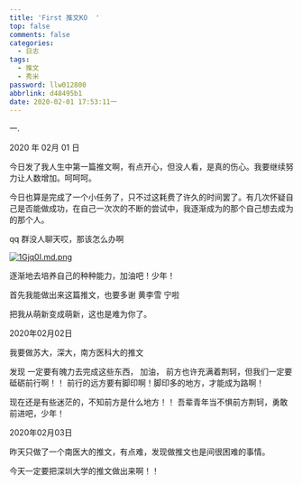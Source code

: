 ```yaml
---
title: 'First 推文KO  '
top: false
comments: false
categories:
  - 日志
tags:
  - 推文
  - 秀米
password: llw012800
abbrlink: d48495b1
date: 2020-02-01 17:53:11一
---
```


一.

<!-- more -->

2020 年 02月 01 日

今日发了我人生中第一篇推文啊，有点开心，但没人看，是真的伤心。我要继续努力让人数增加。呵呵呵。

今日也算是完成了一个小任务了，只不过这耗费了许久的时间罢了。有几次怀疑自己是否能做成功，在自己一次次的不断的尝试中，我逐渐成为的那个自己想去成为的那个人。

qq 群没人聊天哎，那该怎么办啊

[![1Gjq0I.md.png](https://s2.ax1x.com/2020/02/01/1Gjq0I.md.png)](https://imgchr.com/i/1Gjq0I)

逐渐地去培养自己的种种能力，加油吧！少年！

首先我能做出来这篇推文，也要多谢   黄李雪 宁啦     

把我从萌新变成萌新，这也是难为你了。



2020年02月02日

我要做苏大，深大，南方医科大的推文

发现    一定要有魄力去完成这些东西，  加油，  前方也许充满着荆轲，但我们一定要砥砺前行啊！！ 前行的远方要有脚印啊！脚印多的地方，才能成为路啊！

现在还是有些迷茫的，不知前方是什么地方！！   吾辈青年当不惧前方荆轲，勇敢前进吧，少年！

2020年02月03日

昨天只做了一个南医大的推文，有点难，发现做推文也是间很困难的事情。

今天一定要把深圳大学的推文做出来啊！！

